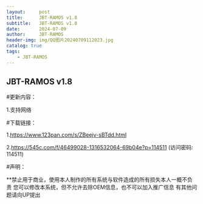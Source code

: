 ```yaml
---
layout:     post
title:      JBT-RAMOS v1.8
subtitle:   JBT-RAMOS v1.8
date:       2024-07-09
author:     JBT-RAMOS
header-img: img/QQ图片20240709112023.jpg
catalog: true
tags:
    - JBT-RAMOS
---
```

## JBT-RAMOS v1.8

#更新内容：

1.支持网络

#下载链接：

1.https://www.123pan.com/s/ZBeejv-sBTdd.html

2.https://545c.com/f/46499028-1316532064-69b04e?p=114511 (访问密码: 114511)

#声明：

**禁止用于商业，使用本人制作的所有系统与软件造成的所有损失本人一概不负责
您可以修改本系统，但不允许去除OEM信息，也不可以加入推广信息
有其他问题请向UP提出
